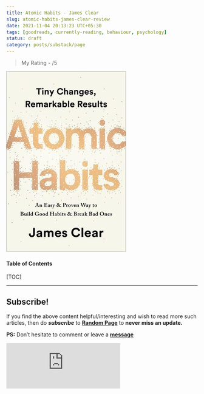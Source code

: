 ```yaml
---
title: Atomic Habits - James Clear
slug: atomic-habits-james-clear-review
date: 2021-11-04 20:13:23 UTC+05:30
tags: [goodreads, currently-reading, behaviour, psychology]
status: draft
category: posts/substack/page
---
```


> My Rating -  /5

![](/images/Atomic%20Habits.jpg)
<h4>Table of Contents</h4>
[TOC]


---
## Subscribe!
If you find the above content helpful/interesting and wish to read more such articles, then do _**subscribe**_ to [**Random Page**](https://randompage8.substack.com/) to **never miss an update.**

**PS:** Don’t hesitate to comment or leave a **[message](https://twitter.com/jeanbourgain8)**
<div class="row">
	<iframe src="https://randompage8.substack.com/embed" max-width="480" height="120" frameborder="0" scrolling="no" class="centred"></iframe>
	<br>
</div>
